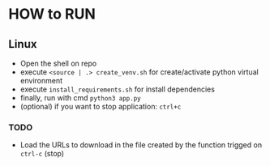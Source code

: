 # HOW to RUN

## Linux

- Open the shell on repo
- execute `<source | .> create_venv.sh` for create/activate python virtual environment
- execute `install_requirements.sh` for install dependencies
- finally, run with cmd `python3 app.py`
- (optional) if you want to stop application: `ctrl+c`

### TODO

- Load the URLs to download in the file created by the function trigged on `ctrl-c` (stop)
